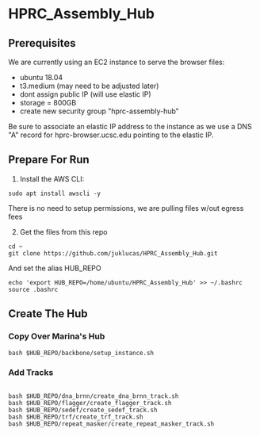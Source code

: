 # HPRC_Assembly_Hub

## Prerequisites

We are currently using an EC2 instance to serve the browser files:
- ubuntu 18.04
- t3.medium (may need to be adjusted later)
- dont assign public IP (will use elastic IP)
- storage = 800GB
- create new security group "hprc-assembly-hub"

Be sure to associate an elastic IP address to the instance as we use a DNS "A" record for hprc-browser.ucsc.edu pointing to the elastic IP.

## Prepare For Run
1. Install the AWS CLI:
```
sudo apt install awscli -y
```
There is no need to setup permissions, we are pulling files w/out egress fees

2. Get the files from this repo
```
cd ~
git clone https://github.com/juklucas/HPRC_Assembly_Hub.git
```
And set the alias HUB_REPO
```
echo 'export HUB_REPO=/home/ubuntu/HPRC_Assembly_Hub' >> ~/.bashrc 
source .bashrc
```

## Create The Hub

### Copy Over Marina's Hub
```
bash $HUB_REPO/backbone/setup_instance.sh
```
### Add Tracks
```

bash $HUB_REPO/dna_brnn/create_dna_brnn_track.sh
bash $HUB_REPO/flagger/create_flagger_track.sh
bash $HUB_REPO/sedef/create_sedef_track.sh
bash $HUB_REPO/trf/create_trf_track.sh
bash $HUB_REPO/repeat_masker/create_repeat_masker_track.sh
```
